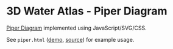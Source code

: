 # 3D Water Atlas - Piper Diagram

[Piper Diagram](https://en.wikipedia.org/wiki/Piper_diagram) implemented using JavaScript/SVG/CSS.

See `piper.html` ([demo](http://htmlpreview.github.io/?https://github.com/uq-eresearch/3dwa/blob/master/piper/piper.html), [source](piper.html)) for example usage.
